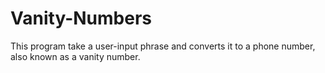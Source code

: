 # Vanity-Numbers
This program take a user-input phrase and converts it to a phone number, also known as a vanity number.
